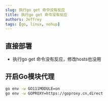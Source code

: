 ```yaml
---
slug: 执行go get 命令没有反应
title: 执行go get 命令没有反应
authors: Jeffrey
tags: [go, linux, nohup]
---
```



## 直接部署
- 执行go get 命令没有反应，修改hosts也没用
## 开启Go模块代理
```bash
go env -w GO111MODULE=on
go env -w GOPROXY=https://goproxy.cn,direct
```
